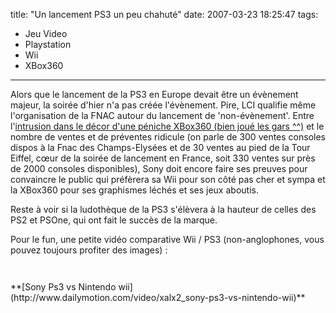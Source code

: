 title: "Un lancement PS3 un peu chahuté"
date: 2007-03-23 18:25:47
tags:
  - Jeu Video
  - Playstation
  - Wii
  - XBox360
---

Alors que le lancement de la PS3 en Europe devait être un évènement majeur, la soirée d'hier n'a pas créée l'évènement. Pire, LCI qualifie même l'organisation de la FNAC autour du lancement de 'non-évènement'. Entre l'[intrusion dans le décor d'une péniche XBox360 (bien joué les gars ^^)](http://www.dailymotion.com/video/x1inxu_bateau-xbox-au-lancement-ps3) et le nombre de ventes et de préventes ridicule (on parle de 300 ventes consoles dispos à la Fnac des Champs-Elysées et de 30 ventes au pied de la Tour Eiffel, cœur de la soirée de lancement en France, soit 330 ventes sur près de 2000 consoles disponibles), Sony doit encore faire ses preuves pour convaincre le public qui préfèrera sa Wii pour son côté pas cher et sympa et la XBox360 pour ses graphismes léchés et ses jeux aboutis.

Reste à voir si la ludothèque de la PS3 s'élèvera à la hauteur de celles des PS2 et PSOne, qui ont fait le succès de la marque.

Pour le fun, une petite vidéo comparative Wii / PS3 (non-anglophones, vous pouvez toujours profiter des images)&nbsp;:

` `
<div>
**[Sony Ps3 vs Nintendo wii](http://www.dailymotion.com/video/xalx2_sony-ps3-vs-nintendo-wii)**</div>
